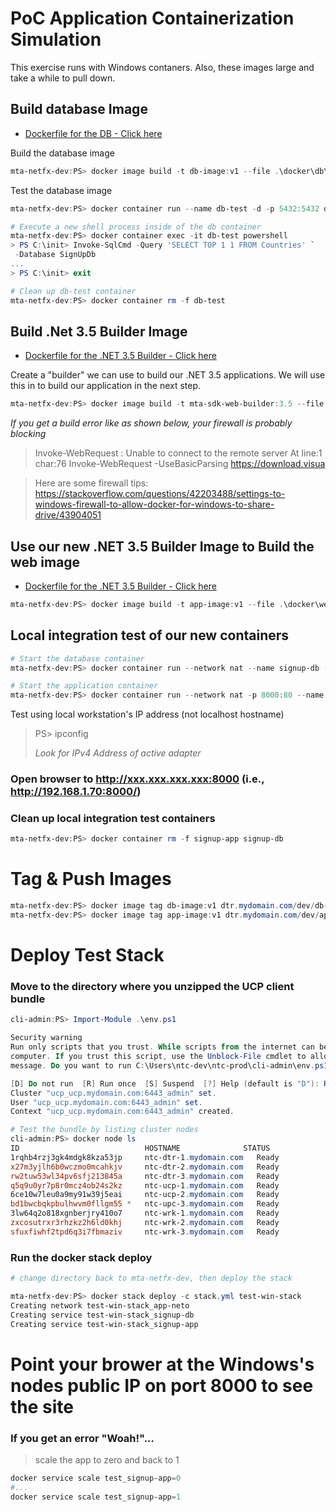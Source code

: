 # PoC Application Containerization Simulation

This exercise runs with Windows contaners.  Also, these images large and take a while to pull down.

## Build database Image

- [Dockerfile for the DB - Click here](../master/chapter3/mta-netfx-dev/docker/db/Dockerfile)

Build the database image
```Powershell
mta-netfx-dev:PS> docker image build -t db-image:v1 --file .\docker\db\Dockerfile .
```

Test the database image

```Powershell
mta-netfx-dev:PS> docker container run --name db-test -d -p 5432:5432 db-image:v1

# Execute a new shell process inside of the db container
mta-netfx-dev:PS> docker container exec -it db-test powershell
> PS C:\init> Invoke-SqlCmd -Query 'SELECT TOP 1 1 FROM Countries' `
 -Database SignUpDb
...
> PS C:\init> exit

# Clean up db-test container
mta-netfx-dev:PS> docker container rm -f db-test
```

## Build .Net 3.5 Builder  Image
- [Dockerfile for the .NET 3.5 Builder - Click here](../master/chapter3/mta-netfx-dev/docker/web-builder/3.5/Dockerfile)

Create a "builder" we can use to build our .NET 3.5 applications. We will use this in to build our application in the next step.

```Powershell
mta-netfx-dev:PS> docker image build -t mta-sdk-web-builder:3.5 --file .\docker\web-builder\3.5\Dockerfile .

```

_If you get a build error like as shown below, your firewall is probably blocking_

> Invoke-WebRequest : Unable to connect to the remote server
> At line:1 char:76
> Invoke-WebRequest -UseBasicParsing https://download.visua

> Here are some firewall tips: <https://stackoverflow.com/questions/42203488/settings-to-windows-firewall-to-allow-docker-for-windows-to-share-drive/43904051>

## Use our new .NET 3.5 Builder Image to Build the web image 
- [Dockerfile for the .NET 3.5 Builder - Click here](../master/chapter3/mta-netfx-dev/docker/web/Dockerfile)

```Powershell
mta-netfx-dev:PS> docker image build -t app-image:v1 --file .\docker\web\Dockerfile 
```

## Local integration test of our new containers

```Powershell
# Start the database container
mta-netfx-dev:PS> docker container run --network nat --name signup-db -d db-image:v1

# Start the application container
mta-netfx-dev:PS> docker container run --network nat -p 8000:80 --name signup-app -d app-image:v1
```

Test using local workstation's IP address (not localhost hostname)
> PS> ipconfig 
> 
> _Look for IPv4 Address of active adapter_

### Open browser to http://xxx.xxx.xxx.xxx:8000 (i.e., http://192.168.1.70:8000/)

### Clean up local integration test containers

```Powershell
mta-netfx-dev:PS> docker container rm -f signup-app signup-db
```

# Tag & Push Images

```Powershell
mta-netfx-dev:PS> docker image tag db-image:v1 dtr.mydomain.com/dev/db-image:v1
mta-netfx-dev:PS> docker image tag app-image:v1 dtr.mydomain.com/dev/app-image:v1
```

# Deploy Test Stack

### Move to the directory where you unzipped the UCP client bundle

```Powershell
cli-admin:PS> Import-Module .\env.ps1

Security warning
Run only scripts that you trust. While scripts from the internet can be useful, this script can potentially harm your
computer. If you trust this script, use the Unblock-File cmdlet to allow the script to run without this warning
message. Do you want to run C:\Users\ntc-dev\ntc-prod\cli-admin\env.ps1?

[D] Do not run  [R] Run once  [S] Suspend  [?] Help (default is "D"): R
Cluster "ucp_ucp.mydomain.com:6443_admin" set.
User "ucp_ucp.mydomain.com:6443_admin" set.
Context "ucp_ucp.mydomain.com:6443_admin" created.

# Test the bundle by listing cluster nodes
cli-admin:PS> docker node ls
ID                            HOSTNAME              STATUS              AVAILABILITY        MANAGER STATUS      ENGINE VERSION
1rqhb4rzj3gk4mdgk8kza53jp     ntc-dtr-1.mydomain.com   Ready               Active                                  18.09.0
x27m3yjlh6b0wczmo0mcahkjv     ntc-dtr-2.mydomain.com   Ready               Active                                  18.09.0
rw2tuw53wl34pv6sfj213845a     ntc-dtr-3.mydomain.com   Ready               Active                                  18.09.0
q5q9u0yr7p8r0mcz4ob24s2kz     ntc-ucp-1.mydomain.com   Ready               Active              Reachable           18.09.0
6ce10w7leu0a9my91w39j5eai     ntc-ucp-2.mydomain.com   Ready               Active              Reachable           18.09.0
bd1bwcbqkpbulhwvm0fllgm55 *   ntc-upc-3.mydomain.com   Ready               Active              Leader              18.09.0
3lw64q2o818xgnberjry410o7     ntc-wrk-1.mydomain.com   Ready               Active                                  18.09.0
zxcosutrxr3rhzkz2h6ld0khj     ntc-wrk-2.mydomain.com   Ready               Active                                  18.09.0
sfuxfiwhf2tpd6q3i7fbmaziv     ntc-wrk-3.mydomain.com   Ready               Active                                  18.09.0
```

### Run the docker stack deploy

```Powershell
# change directory back to mta-netfx-dev, then deploy the stack

mta-netfx-dev:PS> docker stack deploy -c stack.yml test-win-stack
Creating network test-win-stack_app-neto
Creating service test-win-stack_signup-db
Creating service test-win-stack_signup-app
```

# Point your brower at the Windows's nodes public IP on port 8000 to see the site

### If you get an error "Woah!"...

> scale the app to zero and back to 1

```Powershell
docker service scale test_signup-app=0
#...
docker service scale test_signup-app=1
```